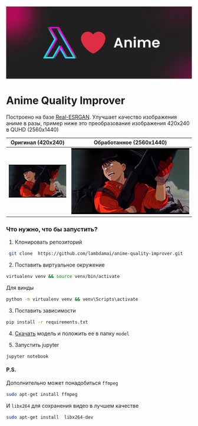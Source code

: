 ![One Love](cover.jpg)

# Anime  Quality Improver

Построено на базе [Real-ESRGAN](https://github.com/xinntao/Real-ESRGAN). Улучшает качество изображения аниме в разы,
пример ниже это преобразование изображения 420x240 в QUHD (2560x1440)

| Оригинал  (420x240)      | Обработанное (2560x1440)          |  
| ------------- |:-------------:|  
| ![Оригинал](example.jpg)      | ![One Love](out.jpg) |  

### Что нужно, что бы запустить?

1. Клонировать репозиторий

```bash
 git clone  https://github.com/lambdamai/anime-quality-improver.git
```

2. Поставить виртуальное окружение

```bash
virtualenv venv && source venv/bin/activate
```

Для винды

```bash
python -m virtualenv venv && venv\Scripts\activate
```

3. Поставить зависимости

```bash
pip install -r requirements.txt
```

4. [Скачать](https://github.com/xinntao/Real-ESRGAN/releases/download/v0.2.2.4/RealESRGAN_x4plus_anime_6B.pth) модель и
   положить ее в папку `model`

5. Запустить jupyter

```bash
jupyter notebook
```

#### P.S.

Дополнительно может понадобиться  `ffmpeg`

```bash
sudo apt-get install ffmpeg 
```

И `libx264` для сохранения видео в лучшем качестве 

```bash
sudo apt-get install  libx264-dev
```
